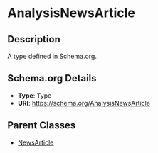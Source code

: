 # AnalysisNewsArticle

## Description
A type defined in Schema.org.

## Schema.org Details
- **Type**: Type
- **URI**: https://schema.org/AnalysisNewsArticle

## Parent Classes
- [NewsArticle](../NewsArticle.md)

